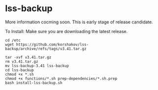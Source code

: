 # lss-backup

More information cocming soon. This is early stage of release candidate.

To Install:
Make sure you are downloading the latest release.
```
cd /etc
wget https://github.com/korshakov/lss-backup/archive/refs/tags/v3.41.tar.gz
```
```
tar -xvf v3.41.tar.gz
rm v3.41.tar.gz
mv lss-backup-3.41 lss-backup
cd lss-backup
chmod +x *.sh
chmod +x functions/*.sh prep-dependencies/*.sh.prep
bash install-lss-backup.sh
```
